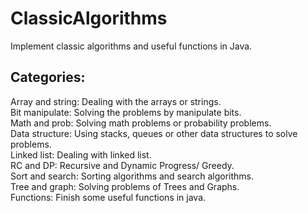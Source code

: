 ClassicAlgorithms
=================

Implement classic algorithms and useful functions in Java. 

Categories: 
------------
Array and string: Dealing with the arrays or strings. <br>
Bit manipulate: Solving the problems by manipulate bits. <br>
Math and prob: Solving math problems or probability problems. <br>
Data structure: Using stacks, queues or other data structures to solve problems. <br>
Linked list: Dealing with linked list. <br>
RC and DP: Recursive and Dynamic Progress/ Greedy. <br>
Sort and search: Sorting algorithms and search algorithms. <br>
Tree and graph: Solving problems of Trees and Graphs. <br>
Functions: Finish some useful functions in java. <br>
